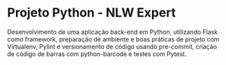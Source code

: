 # Projeto Python - NLW Expert

Desenvolvimento de uma aplicação back-end em Python, utilizando Flask como framework, preparação de ambiente e boas práticas de projeto com Virtualenv, Pylint e versionamento de código usando pre-commit, criação de código de barras com python-barcode e testes com Pytest.